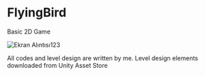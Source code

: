 # FlyingBird
Basic 2D Game


![Ekran Alıntısı123](https://user-images.githubusercontent.com/29200999/95583161-68f6f100-0a44-11eb-8729-f41b3c98982d.PNG)

All codes and level design are written by me. Level design elements downloaded from Unity Asset Store

